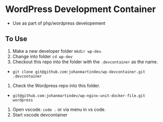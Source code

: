 # WordPress Development Container
* Use as part of php/wordpress developement
## To Use
1. Make a new developer folder `mkdir wp-dev`.
  1. Change into folder `cd wp-dev`
  1. Checkout this repo into the folder with the `.devcontainer` as the name.
  * `git clone git@github.com:johanmartindev/wp-devcontainer.git .devcontainer`
  1. Check the Wordpress repo into this folder.
  * `git@github.com:johanmartindev/wp-nginx-unit-docker-file.git wordpress`
  1. Open vscode. `code .` or via menu in vs code.
  1. Start vscode devcontainer
